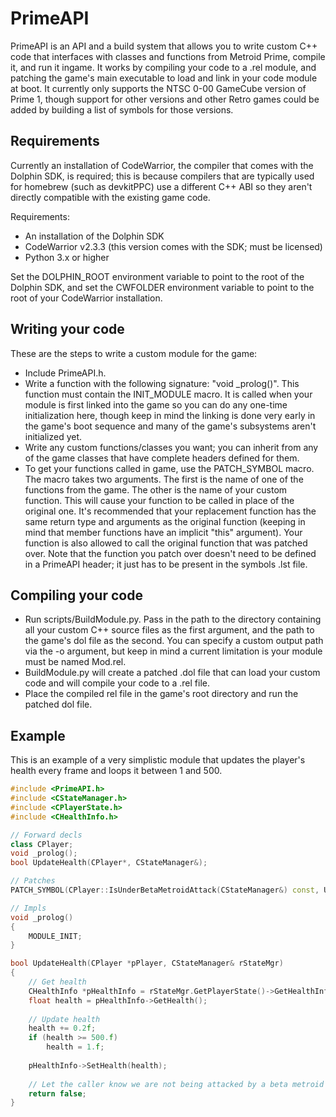 # PrimeAPI
PrimeAPI is an API and a build system that allows you to write custom C++ code that interfaces with classes and functions from Metroid Prime, compile it, and run it ingame. It works by compiling your code to a .rel module, and patching the game's main executable to load and link in your code module at boot. It currently only supports the NTSC 0-00 GameCube version of Prime 1, though support for other versions and other Retro games could be added by building a list of symbols for those versions.

## Requirements
Currently an installation of CodeWarrior, the compiler that comes with the Dolphin SDK, is required; this is because compilers that are typically used for homebrew (such as devkitPPC) use a different C++ ABI so they aren't directly compatible with the existing game code.

Requirements:
* An installation of the Dolphin SDK
* CodeWarrior v2.3.3 (this version comes with the SDK; must be licensed)
* Python 3.x or higher

Set the DOLPHIN_ROOT environment variable to point to the root of the Dolphin SDK, and set the CWFOLDER environment variable to point to the root of your CodeWarrior installation.

## Writing your code
These are the steps to write a custom module for the game:
* Include PrimeAPI.h.
* Write a function with the following signature: "void _prolog()". This function must contain the INIT_MODULE macro. It is called when your module is first linked into the game so you can do any one-time initialization here, though keep in mind the linking is done very early in the game's boot sequence and many of the game's subsystems aren't initialized yet.
* Write any custom functions/classes you want; you can inherit from any of the game classes that have complete headers defined for them.
* To get your functions called in game, use the PATCH_SYMBOL macro. The macro takes two arguments. The first is the name of one of the functions from the game. The other is the name of your custom function. This will cause your function to be called in place of the original one. It's recommended that your replacement function has the same return type and arguments as the original function (keeping in mind that member functions have an implicit "this" argument). Your function is also allowed to call the original function that was patched over. Note that the function you patch over doesn't need to be defined in a PrimeAPI header; it just has to be present in the symbols .lst file.

## Compiling your code
* Run scripts/BuildModule.py. Pass in the path to the directory containing all your custom C++ source files as the first argument, and the path to the game's dol file as the second. You can specify a custom output path via the -o argument, but keep in mind a current limitation is your module must be named Mod.rel.
* BuildModule.py will create a patched .dol file that can load your custom code and will compile your code to a .rel file.
* Place the compiled rel file in the game's root directory and run the patched dol file.

## Example
This is an example of a very simplistic module that updates the player's health every frame and loops it between 1 and 500.

```cpp
#include <PrimeAPI.h>
#include <CStateManager.h>
#include <CPlayerState.h>
#include <CHealthInfo.h>

// Forward decls
class CPlayer;
void _prolog();
bool UpdateHealth(CPlayer*, CStateManager&);

// Patches
PATCH_SYMBOL(CPlayer::IsUnderBetaMetroidAttack(CStateManager&) const, UpdateHealth(CPlayer*, CStateManager&))

// Impls
void _prolog()
{
	MODULE_INIT;
}

bool UpdateHealth(CPlayer *pPlayer, CStateManager& rStateMgr)
{
	// Get health
	CHealthInfo *pHealthInfo = rStateMgr.GetPlayerState()->GetHealthInfo();
	float health = pHealthInfo->GetHealth();
	
	// Update health
	health += 0.2f;
	if (health >= 500.f)
		health = 1.f;
	
	pHealthInfo->SetHealth(health);
	
	// Let the caller know we are not being attacked by a beta metroid
	return false;
}
```
